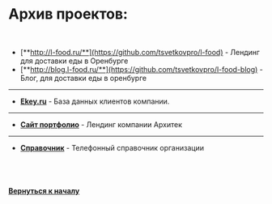 # Архив проектов:

<br />

- [**http://l-food.ru/**](https://github.com/tsvetkovpro/l-food) - Лендинг для доставки еды в Оренбурге
- [**http://blog.l-food.ru/**](https://github.com/tsvetkovpro/l-food-blog) - Блог, для доставки еды в оренбурге

---

- [**Ekey.ru**](https://github.com/tsvetkovpro/ekey) - База данных клиентов компании.

---

- [**Сайт портфолио**](https://github.com/tsvetkovpro/arch) - Лендинг компании Архитек

---

- [**Справочник**](https://github.com/tsvetkovpro/contact-book) - Телефонный справочник организации


<br />
<br />


#### [Вернуться к началу](https://github.com/tsvetkovpro/sources)



























